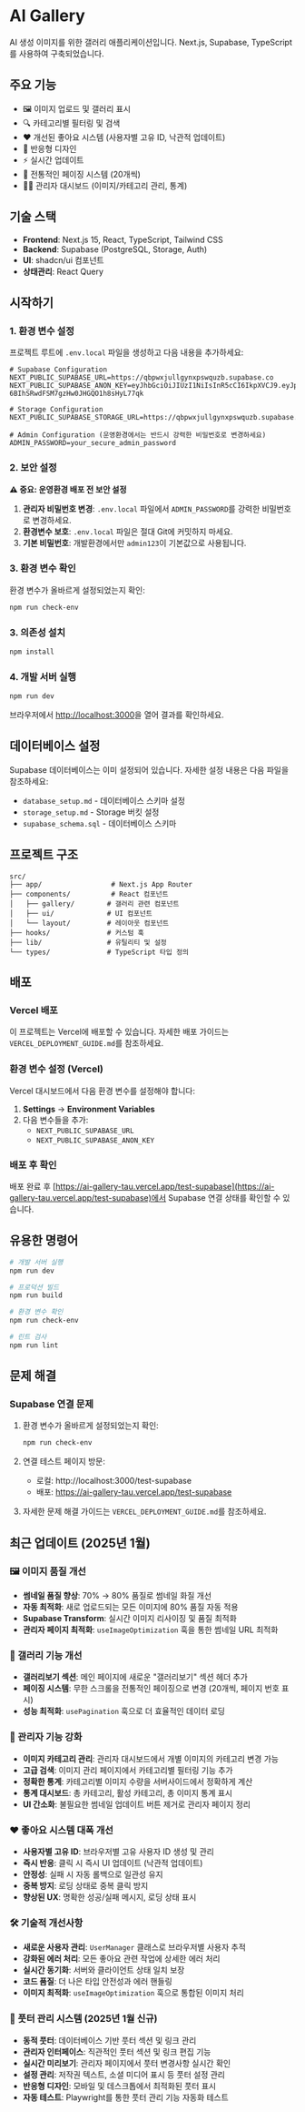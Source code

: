 # AI Gallery

AI 생성 이미지를 위한 갤러리 애플리케이션입니다. Next.js, Supabase, TypeScript를 사용하여 구축되었습니다.

## 주요 기능

- 🖼️ 이미지 업로드 및 갤러리 표시
- 🔍 카테고리별 필터링 및 검색
- ❤️ 개선된 좋아요 시스템 (사용자별 고유 ID, 낙관적 업데이트)
- 📱 반응형 디자인
- ⚡ 실시간 업데이트
- 📄 전통적인 페이징 시스템 (20개씩)
- 👨‍💼 관리자 대시보드 (이미지/카테고리 관리, 통계)

## 기술 스택

- **Frontend**: Next.js 15, React, TypeScript, Tailwind CSS
- **Backend**: Supabase (PostgreSQL, Storage, Auth)
- **UI**: shadcn/ui 컴포넌트
- **상태관리**: React Query

## 시작하기

### 1. 환경 변수 설정

프로젝트 루트에 `.env.local` 파일을 생성하고 다음 내용을 추가하세요:

```env
# Supabase Configuration
NEXT_PUBLIC_SUPABASE_URL=https://qbpwxjullgynxpswquzb.supabase.co
NEXT_PUBLIC_SUPABASE_ANON_KEY=eyJhbGciOiJIUzI1NiIsInR5cCI6IkpXVCJ9.eyJpc3MiOiJzdXBhYmFzZSIsInJlZiI6InFicHd4anVsbGd5bnhwc3dxdXpiIiwicm9sZSI6ImFub24iLCJpYXQiOjE3NTY0NTM0NjgsImV4cCI6MjA3MjAyOTQ2OH0.1eEF0fpxm-6BIhSRwdFSM7gzHw0JHGQO1h8sHyL77qk

# Storage Configuration
NEXT_PUBLIC_SUPABASE_STORAGE_URL=https://qbpwxjullgynxpswquzb.supabase.co/storage/v1/object/public/images

# Admin Configuration (운영환경에서는 반드시 강력한 비밀번호로 변경하세요)
ADMIN_PASSWORD=your_secure_admin_password
```

### 2. 보안 설정

**⚠️ 중요: 운영환경 배포 전 보안 설정**

1. **관리자 비밀번호 변경**: `.env.local` 파일에서 `ADMIN_PASSWORD`를 강력한 비밀번호로 변경하세요.
2. **환경변수 보호**: `.env.local` 파일은 절대 Git에 커밋하지 마세요.
3. **기본 비밀번호**: 개발환경에서만 `admin123`이 기본값으로 사용됩니다.

### 3. 환경 변수 확인

환경 변수가 올바르게 설정되었는지 확인:

```bash
npm run check-env
```

### 3. 의존성 설치

```bash
npm install
```

### 4. 개발 서버 실행

```bash
npm run dev
```

브라우저에서 [http://localhost:3000](http://localhost:3000)을 열어 결과를 확인하세요.

## 데이터베이스 설정

Supabase 데이터베이스는 이미 설정되어 있습니다. 자세한 설정 내용은 다음 파일을 참조하세요:

- `database_setup.md` - 데이터베이스 스키마 설정
- `storage_setup.md` - Storage 버킷 설정
- `supabase_schema.sql` - 데이터베이스 스키마

## 프로젝트 구조

```
src/
├── app/                 # Next.js App Router
├── components/          # React 컴포넌트
│   ├── gallery/        # 갤러리 관련 컴포넌트
│   ├── ui/             # UI 컴포넌트
│   └── layout/         # 레이아웃 컴포넌트
├── hooks/              # 커스텀 훅
├── lib/                # 유틸리티 및 설정
└── types/              # TypeScript 타입 정의
```

## 배포

### Vercel 배포

이 프로젝트는 Vercel에 배포할 수 있습니다. 자세한 배포 가이드는 `VERCEL_DEPLOYMENT_GUIDE.md`를 참조하세요.

### 환경 변수 설정 (Vercel)

Vercel 대시보드에서 다음 환경 변수를 설정해야 합니다:

1. **Settings** → **Environment Variables**
2. 다음 변수들을 추가:
   - `NEXT_PUBLIC_SUPABASE_URL`
   - `NEXT_PUBLIC_SUPABASE_ANON_KEY`

### 배포 후 확인

배포 완료 후 [https://ai-gallery-tau.vercel.app/test-supabase](https://ai-gallery-tau.vercel.app/test-supabase)에서 Supabase 연결 상태를 확인할 수 있습니다.

## 유용한 명령어

```bash
# 개발 서버 실행
npm run dev

# 프로덕션 빌드
npm run build

# 환경 변수 확인
npm run check-env

# 린트 검사
npm run lint
```

## 문제 해결

### Supabase 연결 문제

1. 환경 변수가 올바르게 설정되었는지 확인:
   ```bash
   npm run check-env
   ```

2. 연결 테스트 페이지 방문:
   - 로컬: http://localhost:3000/test-supabase
   - 배포: https://ai-gallery-tau.vercel.app/test-supabase

3. 자세한 문제 해결 가이드는 `VERCEL_DEPLOYMENT_GUIDE.md`를 참조하세요.

## 최근 업데이트 (2025년 1월)

### 🖼️ 이미지 품질 개선
- **썸네일 품질 향상**: 70% → 80% 품질로 썸네일 화질 개선
- **자동 최적화**: 새로 업로드되는 모든 이미지에 80% 품질 자동 적용
- **Supabase Transform**: 실시간 이미지 리사이징 및 품질 최적화
- **관리자 페이지 최적화**: `useImageOptimization` 훅을 통한 썸네일 URL 최적화

### 🎨 갤러리 기능 개선
- **갤러리보기 섹션**: 메인 페이지에 새로운 "갤러리보기" 섹션 헤더 추가
- **페이징 시스템**: 무한 스크롤을 전통적인 페이징으로 변경 (20개씩, 페이지 번호 표시)
- **성능 최적화**: `usePagination` 훅으로 더 효율적인 데이터 로딩

### 🔧 관리자 기능 강화
- **이미지 카테고리 관리**: 관리자 대시보드에서 개별 이미지의 카테고리 변경 가능
- **고급 검색**: 이미지 관리 페이지에서 카테고리별 필터링 기능 추가
- **정확한 통계**: 카테고리별 이미지 수량을 서버사이드에서 정확하게 계산
- **통계 대시보드**: 총 카테고리, 활성 카테고리, 총 이미지 통계 표시
- **UI 간소화**: 불필요한 썸네일 업데이트 버튼 제거로 관리자 페이지 정리

### ❤️ 좋아요 시스템 대폭 개선
- **사용자별 고유 ID**: 브라우저별 고유 사용자 ID 생성 및 관리
- **즉시 반응**: 클릭 시 즉시 UI 업데이트 (낙관적 업데이트)
- **안정성**: 실패 시 자동 롤백으로 일관성 유지
- **중복 방지**: 로딩 상태로 중복 클릭 방지
- **향상된 UX**: 명확한 성공/실패 메시지, 로딩 상태 표시

### 🛠️ 기술적 개선사항
- **새로운 사용자 관리**: `UserManager` 클래스로 브라우저별 사용자 추적
- **강화된 에러 처리**: 모든 좋아요 관련 작업에 상세한 에러 처리
- **실시간 동기화**: 서버와 클라이언트 상태 일치 보장
- **코드 품질**: 더 나은 타입 안전성과 에러 핸들링
- **이미지 최적화**: `useImageOptimization` 훅으로 통합된 이미지 처리

### 🦶 풋터 관리 시스템 (2025년 1월 신규)
- **동적 풋터**: 데이터베이스 기반 풋터 섹션 및 링크 관리
- **관리자 인터페이스**: 직관적인 풋터 섹션 및 링크 편집 기능
- **실시간 미리보기**: 관리자 페이지에서 풋터 변경사항 실시간 확인
- **설정 관리**: 저작권 텍스트, 소셜 미디어 표시 등 풋터 설정 관리
- **반응형 디자인**: 모바일 및 데스크톱에서 최적화된 풋터 표시
- **자동 테스트**: Playwright를 통한 풋터 관리 기능 자동화 테스트
